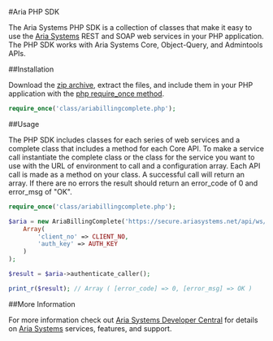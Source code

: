 #Aria PHP SDK

The Aria Systems PHP SDK is a collection of classes that make it easy to use the [Aria Systems](http://www.ariasystems.com/) REST and SOAP web services in your PHP application. The PHP SDK works with Aria Systems Core, Object-Query, and Admintools APIs.

##Installation

Download the [zip archive](https://github.com/richmulhern/php_sdk/archive/master.zip), extract the files, and include them in your PHP application with the [php require_once method](http://php.net/manual/en/function.require-once.php).

```php
require_once('class/ariabillingcomplete.php');
```

##Usage

The PHP SDK includes classes for each series of web services and a complete class that includes a method for each Core API. To make a service call instantiate the complete class or the
class for the service you want to use with the URL of environment to call and a configuration array. Each API call is made as a method on your class. A successful call will return an array.
If there are no errors the result should return an error_code of 0 and error_msg of "OK".

```php
require_once('class/ariabillingcomplete.php');

$aria = new AriaBillingComplete('https://secure.ariasystems.net/api/ws/api_ws_class_dispatcher.php',
    Array(
        'client_no' => CLIENT_NO,
        'auth_key' => AUTH_KEY
    )
);

$result = $aria->authenticate_caller();

print_r($result); // Array ( [error_code] => 0, [error_msg] => OK )
```

##More Information

For more information check out [Aria Systems Developer Central](http://developer.ariasystems.net) for details on [Aria Systems](http://www.ariasystems.com/) services, features, and support.
